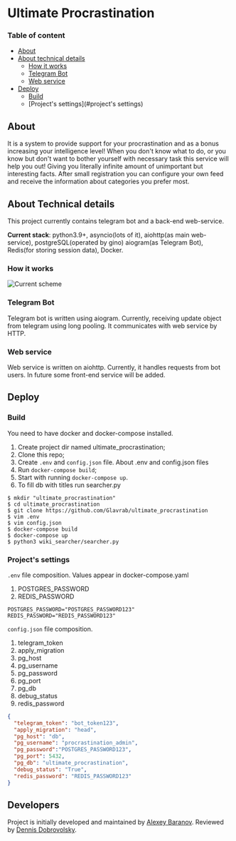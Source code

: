 # Ultimate Procrastination

### Table of content
* [About](#about)
* [About technical details](#about-technical-details)
    * [How it works](#how-it-works)
    * [Telegram Bot](#telegram-bot)
    * [Web service](#web-service)
* [Deploy](#deploy)
    * [Build](#build)
    * [Project's settings](#project's settings)
    
## About

It is a system to provide support for your procrastination and as a bonus increasing your intelligence level!
When you don't know what to do, or you know but don't want to bother yourself with necessary task this service will help you out!
Giving you literally infinite amount of unimportant but interesting facts.
After small registration you can configure your own feed and receive the information about categories you prefer most.


## About Technical details

This project currently contains telegram bot and a back-end web-service.

**Current stack**: python3.9+, asyncio(lots of it), aiohttp(as main web-service), postgreSQL(operated by gino)
aiogram(as Telegram Bot), Redis(for storing session data), Docker.

### How it works

![Current scheme](/home/aleksey/PycharmProjects/ultimate_procrastination/docs/working_scheme.png)
### Telegram Bot

Telegram bot is written using aiogram. Currently, receiving update object from telegram using long pooling.
It communicates with web service by HTTP.

### Web service

Web service is written on aiohttp. 
Currently, it handles requests from bot users. In future some front-end service will be added.


## Deploy

### Build

You need to have docker and docker-compose installed.

1. Create project dir named ultimate_procrastination;
2. Clone this repo;
3. Create `.env` and `config.json` file. About .env and config.json files
4. Run `docker-compose build`;
5. Start with running `docker-compose up`.
6. To fill db with titles run searcher.py 

```shell script
$ mkdir "ultimate_procrastination"
$ cd ultimate_procrastination
$ git clone https://github.com/Glavrab/ultimate_procrastination
$ vim .env
$ vim config.json
$ docker-compose build
$ docker-compose up
$ python3 wiki_searcher/searcher.py
```

### Project's settings
`.env` file composition. Values appear in docker-compose.yaml

1. POSTGRES_PASSWORD
2. REDIS_PASSWORD

```shell script
POSTGRES_PASSWORD="POSTGRES_PASSWORD123"
REDIS_PASSWORD="REDIS_PASSWORD123"
```

`config.json` file composition.

1. telegram_token
2. apply_migration
3. pg_host
4. pg_username
5. pg_password
6. pg_port
7. pg_db
8. debug_status
9. redis_password

```json
{
  "telegram_token": "bot_token123",
  "apply_migration": "head",
  "pg_host": "db",
  "pg_username": "procrastination_admin",
  "pg_password":"POSTGRES_PASSWORD123",
  "pg_port": 5432,
  "pg_db": "ultimate_procrastination",
  "debug_status": "True",
  "redis_password": "REDIS_PASSWORD123"
}
```
## Developers

Project is initially developed and maintained by [Alexey Baranov](https://github.com/Glavrab).
Reviewed by [Dennis Dobrovolsky](https://github.com/AngliD).
